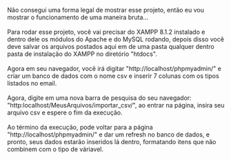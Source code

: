 Não consegui uma forma legal de mostrar esse projeto, então eu vou mostrar o funcionamento de uma maneira bruta...
<br> <br>
Para rodar esse projeto, você vai precisar do XAMPP 8.1.2 instalado e dentro dele os módulos do Apache e do MySQL rodando, depois disso você deve salvar os arquivos postados aqui em de uma pasta qualquer dentro pasta de instalação do XAMPP no diretório "htdocs".
<br> <br>
Agora em seu navegador, você irá digitar "http://localhost/phpmyadmin/" e criar um banco de dados com o nome csv e inserir 7 colunas com os tipos listados no email.
<br> <br>
Agora, digite em uma nova barra de pesquisa do seu navegador: "http:localhost/MeusArquivos/importar_csv/", ao entrar na página, insira seu arquivo csv e espere o fim da execução.
<br> <br>
Ao término da execução, pode voltar para a página "http://localhost/phpmyadmin/" e dar um refresh no banco de dados, e pronto, seus dados estarão inseridos lá dentro, formatando itens que não combinem com o tipo de váriavel.
